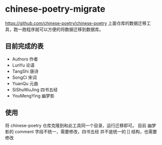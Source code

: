 # chinese-poetry-migrate
https://github.com/chinese-poetry/chinese-poetry
上面仓库的数据迁移工具，跑一跑程序就可以方便的将数据迁移到数据库。

## 目前完成的表
- Authors 作者
- LunYu  论语
- TangShi 唐诗
- SongCi 宋词
- YuanQu 元曲
- SiShuWuJing  四书五经
- YouMengYing 幽梦影 
## 使用
将 chinese-poetry 仓库克隆到和此工具同一个目录，运行迁移即可。
目前 幽梦影的 comment 字段不统一，需要修改，四书五经 并不是统一的 [] 结构，也需要修改